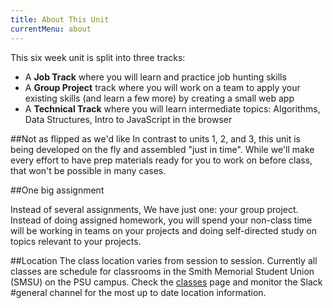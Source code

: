 ```yaml
---
title: About This Unit
currentMenu: about
---
```


This six week unit is split into three tracks:

* A **Job Track** where you will learn and practice job hunting skills
* A **Group Project** track where you will work on a team to apply your existing skills (and learn a few more) by creating a small web app 
* A **Technical Track** where you will learn intermediate topics: Algorithms, Data Structures, Intro to JavaScript in the browser

##Not as flipped as we'd like
In contrast to units 1, 2, and 3, this unit is being developed on the fly and assembled "just in time". While we'll make every effort to have prep materials ready for you to work on before class, that won't be possible in many cases.

##One big assignment

Instead of several assignments, We have just one: your group project. Instead of doing assigned homework, you will spend your non-class time will be working in teams on your projects and doing self-directed study on topics relevant to your projects.

##Location
The class location varies from session to session. Currently all classes are schedule for classrooms in the Smith Memorial Student Union (SMSU) on the PSU campus. Check the [classes](../classes/README.md) page and monitor the Slack #general channel for the most up to date location information.